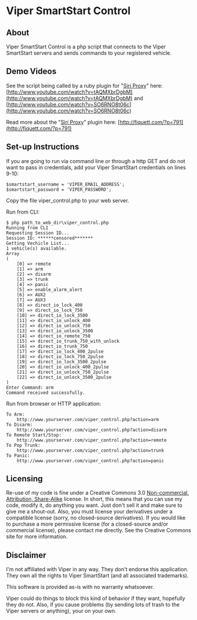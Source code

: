 Viper SmartStart Control
==========

About
-----
Viper SmartStart Control is a php script that connects to the Viper SmartStart servers and sends commands to your registered vehicle.


Demo Videos
-----------

See the script being called by a ruby plugin for "[Siri Proxy](https://github.com/plamoni/SiriProxy)" here: [http://www.youtube.com/watch?v=tAQMXbrDgbM](http://www.youtube.com/watch?v=tAQMXbrDgbM) and [http://www.youtube.com/watch?v=SO6RNO8t06c](http://www.youtube.com/watch?v=SO6RNO8t06c) 

Read more about the "[Siri Proxy](https://github.com/plamoni/SiriProxy)" plugin here: [http://fiquett.com/?p=791](http://fiquett.com/?p=791)



Set-up Instructions
-------------------

If you are going to run via command line or through a http GET and do not want to pass in credentials, add your Viper SmartStart credentials on lines 9-10:

	$smartstart_username = 'VIPER_EMAIL_ADDRESS';
	$smartstart_password = 'VIPER_PASSWORD';

Copy the file viper_control.php to your web server.

Run from CLI:
	
	$ php path_to_web_dir\viper_control.php
	Running from CLI
	Requesting Session ID...
	Session ID: ******censored******* 
	Getting Vechicle List...
	1 vehicle(s) available. 
	Array
	(
		[0] => remote
		[1] => arm
		[2] => disarm
		[3] => trunk
		[4] => panic
		[5] => enable_alarm_alert
		[6] => AUX2
		[7] => AUX3
		[8] => direct_io_lock_400
		[9] => direct_io_lock_750
		[10] => direct_io_lock_3500
		[11] => direct_io_unlock_400
		[12] => direct_io_unlock_750
		[13] => direct_io_unlock_3500
		[14] => direct_io_remote_750
		[15] => direct_io_trunk_750_with_unlock
		[16] => direct_io_trunk_750
		[17] => direct_io_lock_400_2pulse
		[18] => direct_io_lock_750_2pulse
		[19] => direct_io_lock_3500_2pulse
		[20] => direct_io_unlock_400_2pulse
		[21] => direct_io_unlock_750_2pulse
		[22] => direct_io_unlock_3500_2pulse
	)
	Enter Command: arm
	Command received successfully.

Run from browser or HTTP application:

	To Arm:
		http://www.yourserver.com/viper_control.php?action=arm 
	To Disarm:
		http://www.yourserver.com/viper_control.php?action=disarm 
	To Remote Start/Stop:
		http://www.yourserver.com/viper_control.php?action=remote 
	To Pop Trunk:
		http://www.yourserver.com/viper_control.php?action=trunk 
	To Panic:
		http://www.yourserver.com/viper_control.php?action=panic 

Licensing
---------

Re-use of my code is fine under a Creative Commons 3.0 [Non-commercial, Attribution, Share-Alike](http://creativecommons.org/licenses/by-nc-sa/3.0/) license. In short, this means that you can use my code, modify it, do anything you want. Just don't sell it and make sure to give me a shout-out. Also, you must license your derivatives under a compatible license (sorry, no closed-source derivatives). If you would like to purchase a more permissive license (for a closed-source and/or commercial license), please contact me directly. See the Creative Commons site for more information.


Disclaimer
----------
I'm not affiliated with Viper in any way. They don't endorse this application. They own all the rights to Viper SmartStart (and all associated trademarks). 

This software is provided as-is with no warranty whatsoever. 

Viper could do things to block this kind of behavior if they want, hopefully they do not. Also, if you cause problems (by sending lots of trash to the Viper servers or anything), your on your own.
